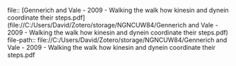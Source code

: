 file:: [Gennerich and Vale - 2009 - Walking the walk how kinesin and dynein coordinate their steps.pdf](file://C:/Users/David/Zotero/storage/NGNCUW84/Gennerich and Vale - 2009 - Walking the walk how kinesin and dynein coordinate their steps.pdf)
file-path:: file://C:/Users/David/Zotero/storage/NGNCUW84/Gennerich and Vale - 2009 - Walking the walk how kinesin and dynein coordinate their steps.pdf
